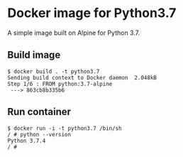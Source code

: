 # Docker image for Python3.7

A simple image built on Alpine for Python 3.7.

## Build image
```
$ docker build . -t python3.7
Sending build context to Docker daemon  2.048kB
Step 1/6 : FROM python:3.7-alpine
 ---> 863cb8b335b6
```

## Run container

```
$ docker run -i -t python3.7 /bin/sh
/ # python --version
Python 3.7.4
/ # 
```